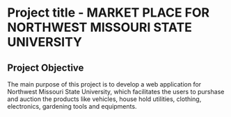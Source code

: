 # Project title - MARKET PLACE FOR NORTHWEST MISSOURI STATE UNIVERSITY

## Project Objective
 The main purpose of this project is to develop a web application for Northwest Missouri State University, which facilitates the users to purshase and auction the products like vehicles, house hold utilities, clothing, electronics, gardening tools and equipments.
